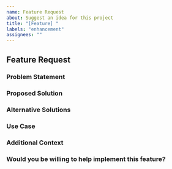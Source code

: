```yaml
---
name: Feature Request
about: Suggest an idea for this project
title: "[Feature] "
labels: "enhancement"
assignees: ""
---
```


## Feature Request

### Problem Statement

<!-- A clear and concise description of what problem you're trying to solve. E.g., I'm always frustrated when [...] -->

### Proposed Solution

<!-- A clear and concise description of what you want to happen -->

### Alternative Solutions

<!-- A clear and concise description of any alternative solutions or features you've considered -->

### Use Case

<!-- Describe a concrete use case that demonstrates the value of this feature -->

### Additional Context

<!-- Add any other context, screenshots, or examples about the feature request here -->

### Would you be willing to help implement this feature?

<!-- Let us know if you'd like to contribute to implementing this feature -->
